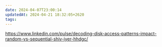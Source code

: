 ```yaml
---
date: 2024-04-07T23:00:14
updatedAt: 2024-04-21 18:32:05+2620
tags: 
---
```

https://www.linkedin.com/pulse/decoding-disk-access-patterns-impact-random-vs-sequential-shiv-iyer-hhdgc/